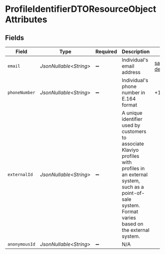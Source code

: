 # ProfileIdentifierDTOResourceObjectAttributes


## Fields

| Field                                                                                                                                                                                | Type                                                                                                                                                                                 | Required                                                                                                                                                                             | Description                                                                                                                                                                          | Example                                                                                                                                                                              |
| ------------------------------------------------------------------------------------------------------------------------------------------------------------------------------------ | ------------------------------------------------------------------------------------------------------------------------------------------------------------------------------------ | ------------------------------------------------------------------------------------------------------------------------------------------------------------------------------------ | ------------------------------------------------------------------------------------------------------------------------------------------------------------------------------------ | ------------------------------------------------------------------------------------------------------------------------------------------------------------------------------------ |
| `email`                                                                                                                                                                              | *JsonNullable\<String>*                                                                                                                                                              | :heavy_minus_sign:                                                                                                                                                                   | Individual's email address                                                                                                                                                           | sarah.mason@klaviyo-demo.com                                                                                                                                                         |
| `phoneNumber`                                                                                                                                                                        | *JsonNullable\<String>*                                                                                                                                                              | :heavy_minus_sign:                                                                                                                                                                   | Individual's phone number in E.164 format                                                                                                                                            | +15005550006                                                                                                                                                                         |
| `externalId`                                                                                                                                                                         | *JsonNullable\<String>*                                                                                                                                                              | :heavy_minus_sign:                                                                                                                                                                   | A unique identifier used by customers to associate Klaviyo profiles with profiles in an external system, such as a point-of-sale system. Format varies based on the external system. |                                                                                                                                                                                      |
| `anonymousId`                                                                                                                                                                        | *JsonNullable\<String>*                                                                                                                                                              | :heavy_minus_sign:                                                                                                                                                                   | N/A                                                                                                                                                                                  |                                                                                                                                                                                      |